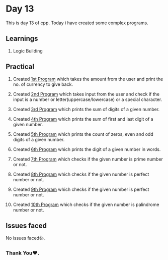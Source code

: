 # Day 13

This is day 13 of cpp. Today i have created some complex programs.

## Learnings

1. Logic Building

## Practical

1. Created [1st Program](https://github.com/imganpat/30DaysOfCpp/blob/main/Day%2013%20-%20Complex%20Programs/01_currency.cpp) which takes the amount from the user and print the no. of currency to give back.

1. Created [2nd Program](https://github.com/imganpat/30DaysOfCpp/blob/main/Day%2013%20-%20Complex%20Programs/02_check.cpp) which takes input from the user and check if the input is a number or letter(uppercase/lowercase) or a special character.

1. Created [3rd Program](https://github.com/imganpat/30DaysOfCpp/blob/main/Day%2013%20-%20Complex%20Programs/03_sum_of_digit.cpp) which prints the sum of digits of a given number.

1. Created [4th Program](https://github.com/imganpat/30DaysOfCpp/blob/main/Day%2013%20-%20Complex%20Programs/04_sum_1st_last.cpp) which prints the sum of first and last digit of a given number.

1. Created [5th Program](https://github.com/imganpat/30DaysOfCpp/blob/main/Day%2013%20-%20Complex%20Programs/05_count.cpp) which prints the count of zeros, even and odd digits of a given number.

1. Created [6th Program](https://github.com/imganpat/30DaysOfCpp/blob/main/Day%2013%20-%20Complex%20Programs/06_digit_word.cpp) which prints the digit of a given number in words.

1. Created [7th Program](https://github.com/imganpat/30DaysOfCpp/blob/main/Day%2013%20-%20Complex%20Programs/07_prime_no.cpp) which checks if the given number is prime number or not.

1. Created [8th Program](https://github.com/imganpat/30DaysOfCpp/blob/main/Day%2013%20-%20Complex%20Programs/08_perfect_no.cpp) which checks if the given number is perfect number or not.

1. Created [9th Program](https://github.com/imganpat/30DaysOfCpp/blob/main/Day%2013%20-%20Complex%20Programs/09_armstrong_no.cpp) which checks if the given number is perfect number or not.

1. Created [10th Program](https://github.com/imganpat/30DaysOfCpp/blob/main/Day%2013%20-%20Complex%20Programs/09_armstrong_no.cpp) which checks if the given number is palindrome number or not.

## Issues faced

No issues faced👍.

### Thank You❤️.
